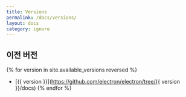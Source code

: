 ```yaml
---
title: Versions
permalink: /docs/versions/
layout: docs
category: ignore
---
```



## 이전 버전

{% for version in site.available_versions reversed %}
- [{{ version }}](https://github.com/electron/electron/tree/{{ version }}/docs)
{% endfor %}
